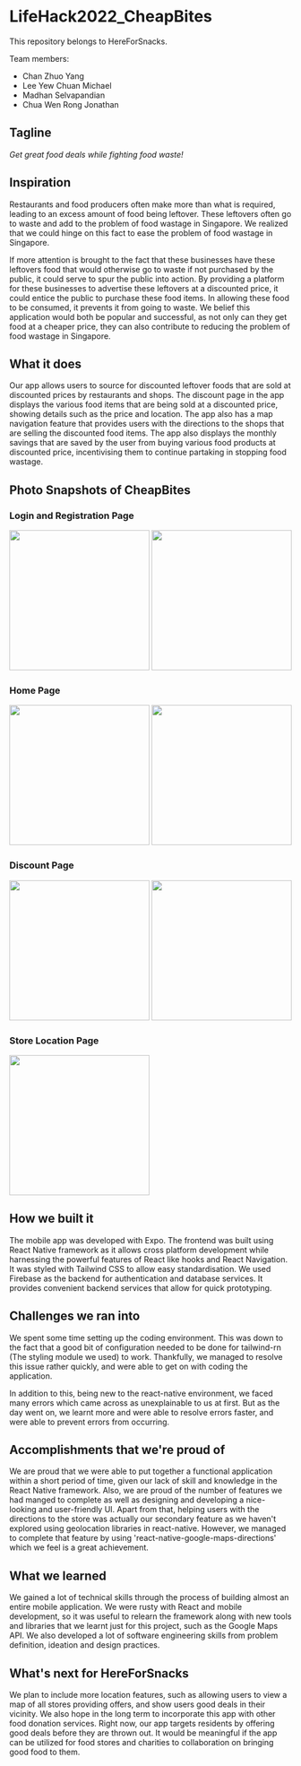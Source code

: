 # LifeHack2022_CheapBites

This repository belongs to HereForSnacks.

Team members:
- Chan Zhuo Yang
- Lee Yew Chuan Michael
- Madhan Selvapandian
- Chua Wen Rong Jonathan

## Tagline
*Get great food deals while fighting food waste!*

## Inspiration
Restaurants and food producers often make more than what is required, leading to an excess amount of food being leftover. These leftovers often go to waste and add to the problem of food wastage in Singapore. We realized that we could hinge on this fact to ease the problem of food wastage in Singapore. 

If more attention is brought to the fact that these businesses have these leftovers food that would otherwise go to waste if not purchased by the public, it could serve to spur the public into action. By providing a platform for these businesses to advertise these leftovers at a discounted price, it could entice the public to purchase these food items. In allowing these food to be consumed, it prevents it from going to waste. We belief this application would both be popular and successful, as not only can they get food at a cheaper price, they can also contribute to reducing the problem of food wastage in Singapore. 

## What it does
Our app allows users to source for discounted leftover foods that are sold at discounted prices by restaurants and shops. The discount page in the app displays the various food items that are being sold at a discounted price, showing details such as the price and location. The app also has a map navigation feature that provides users with the directions to the shops that are selling the discounted food items. The app also displays the monthly savings that are saved by the user from buying various food products at discounted price, incentivising them to continue partaking in stopping food wastage.

## Photo Snapshots of CheapBites

### Login and Registration Page
<p float="right">
  <img src="https://github.com/joncwr99/LifeHack2022_CheapBites/blob/main/photo_snapshots/login_register/login_display.jpg" width="250" />
  <img src="https://github.com/joncwr99/LifeHack2022_CheapBites/blob/main/photo_snapshots/login_register/register_display.jpg" width="250" />
</p>

### Home Page 
<p float="right">
  <img src="https://github.com/joncwr99/LifeHack2022_CheapBites/blob/main/photo_snapshots/homepage/homepage_display.jpg" width="250" />
  <img src="https://github.com/joncwr99/LifeHack2022_CheapBites/blob/main/photo_snapshots/homepage/homepage_info.jpg" width="250" />
</p>

### Discount Page
<p float="right">
  <img src="https://github.com/joncwr99/LifeHack2022_CheapBites/blob/main/photo_snapshots/discount/discount_display.jpg" width="250" />
  <img src="https://github.com/joncwr99/LifeHack2022_CheapBites/blob/main/photo_snapshots/discount/discount_search.jpg" width="250" />
</p>

### Store Location Page
<img src="https://github.com/joncwr99/LifeHack2022_CheapBites/blob/main/photo_snapshots/store_locations/store_location_display.jpg" width="250" />

## How we built it
The mobile app was developed with Expo. The frontend was built using React Native framework as it allows cross platform development while harnessing the powerful features of React like hooks and React Navigation. It was styled with Tailwind CSS to allow easy standardisation. We used Firebase as the backend for authentication and database services. It provides convenient backend services that allow for quick prototyping.

## Challenges we ran into
We spent some time setting up the coding environment. This was down to the fact that a good bit of configuration needed to be done for tailwind-rn (The styling module we used) to work. Thankfully, we managed to resolve this issue rather quickly, and were able to get on with coding the application.

In addition to this, being new to the react-native environment, we faced many errors which came across as unexplainable to us at first. But as the day went on, we learnt more and were able to resolve errors faster, and were able to prevent errors from occurring.

## Accomplishments that we're proud of
We are proud that we were able to put together a functional application within a short period of time, given our lack of skill and knowledge in the React Native framework. Also, we are proud of the number of features we had manged to complete as well as designing and developing a nice-looking and user-friendly UI. Apart from that, helping users with the directions to the store was actually our secondary feature as we haven't explored using geolocation libraries in react-native. However, we managed to complete that feature by using 'react-native-google-maps-directions' which we feel is a great achievement.

## What we learned
We gained a lot of technical skills through the process of building almost an entire mobile application. We were rusty with React and mobile development, so it was useful to relearn the framework along with new tools and libraries that we learnt just for this project, such as the Google Maps API. We also developed a lot of software engineering skills from problem definition, ideation and design practices.

## What's next for HereForSnacks

We plan to include more location features, such as allowing users to view a map of all stores providing offers, and show users good deals in their vicinity. We also hope in the long term to incorporate this app with other food donation services. Right now, our app targets residents by offering good deals before they are thrown out. It would be meaningful if the app can be utilized for food stores and charities to collaboration on bringing good food to them.


